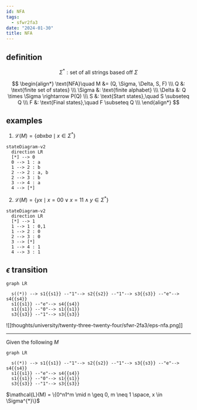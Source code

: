 ```yaml
---
id: NFA
tags:
  - sfwr2fa3
date: "2024-01-30"
title: NFA
---
```

## definition
$$
\Sigma^{*}: \text{set of all strings based off }\Sigma
$$

$$
\begin{align*}
\text{NFA}\quad M &= (Q, \Sigma, \Delta, S, F)  \\\
Q &: \text{finite set of states} \\\
\Sigma &: \text{finite alphabet} \\\
\Delta &: Q \times \Sigma \rightarrow P(Q) \\\
S &: \text{Start states},\quad S \subseteq Q \\\
F &: \text{Final states},\quad F \subseteq Q \\\
\end{align*}
$$

## examples

1. $\mathcal{L}(M) = \{ abxba \mid x \in \Sigma^{*}\}$
  ```mermaid
  stateDiagram-v2
    direction LR
    [*] --> 0
    0 --> 1 : a
    1 --> 2 : b
    2 --> 2 : a, b
    2 --> 3 : b
    3 --> 4 : a
    4 --> [*]
  ```

2. $\mathcal{L}(M) = \{ yx \mid x = 00 \lor x =11 \land  y \in \Sigma^{*}\}$
  ```mermaid
  stateDiagram-v2
    direction LR
    [*] --> 1
    1 --> 1 : 0,1
    1 --> 2 : 0
    2 --> 3 : 0
    3 --> [*]
    1 --> 4 : 1
    4 --> 3 : 1
  ```

## $\epsilon$ transition
```mermaid
graph LR

  s((*)) --> s1{{s1}} --"1"--> s2{{s2}} --"1"--> s3{{s3}} --"e"--> s4{{s4}}
  s1{{s1}} --"e"--> s4{{s4}}
  s1{{s1}} --"0"--> s1{{s1}}
  s3{{s3}} --"1"--> s3{{s3}}
```
![[thoughts/university/twenty-three-twenty-four/sfwr-2fa3/eps-nfa.png]]

---

Given the following $M$
```mermaid
graph LR

  s((*)) --> s1{{s1}} --"1"--> s2{{s2}} --"1"--> s3{{s3}} --"e"--> s4{{s4}}
  s1{{s1}} --"e"--> s4{{s4}}
  s1{{s1}} --"0"--> s1{{s1}}
  s3{{s3}} --"1"--> s3{{s3}}
```

$\mathcal{L}(M) = \{0^n1^m \mid n \geq 0, m \neq 1 \space, x \in \Sigma^{*}\}$
